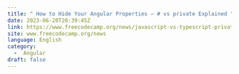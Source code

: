```yaml
---
title: " How to Hide Your Angular Properties – # vs private Explained "
date: 2023-06-20T20:39:45Z
link: https://www.freecodecamp.org/news/javascript-vs-typescript-private-in-angular-explained/?utm_medium=RSS&utm_source=news.12bit.vn
site: www.freecodecamp.org/news
language: English
category:
  -  Angular 
draft: false
---
```

